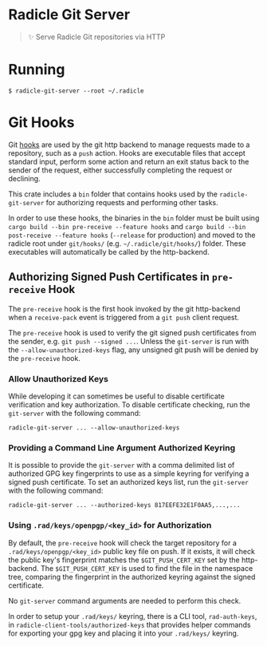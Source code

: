 # Radicle Git Server

> ✨ Serve Radicle Git repositories via HTTP

# Running

    $ radicle-git-server --root ~/.radicle

# Git Hooks

Git [hooks](https://git-scm.com/book/en/v2/Customizing-Git-Git-Hooks) are used by the git http backend to manage requests made to a repository, such as a `push` action. Hooks are executable files that accept standard input, perform some action and return an exit status back to the sender of the request, either successfully completing the request or declining.

This crate includes a `bin` folder that contains hooks used by the `radicle-git-server` for authorizing requests and performing other tasks.

In order to use these hooks, the binaries in the `bin` folder must be built using `cargo build --bin pre-receive --feature hooks` and `cargo build --bin post-receive --feature hooks` (`--release` for production) and moved to the radicle root under `git/hooks/` (e.g. `~/.radicle/git/hooks/`) folder. These executables will automatically be called by the http-backend.

## Authorizing Signed Push Certificates in `pre-receive` Hook

The `pre-receive` hook is the first hook invoked by the git http-backend when a `receive-pack` event is triggered from a `git push` client request.

The `pre-receive` hook is used to verify the git signed push certificates from the sender, e.g. `git push --signed ...`. Unless the `git-server` is run with the `--allow-unauthorized-keys` flag, any unsigned git push will be denied by the `pre-receive` hook.

### Allow Unauthorized Keys

While developing it can sometimes be useful to disable certificate verification and key authorization. To disable certificate checking, run the `git-server` with the following command:

```
radicle-git-server ... --allow-unauthorized-keys
```

### Providing a Command Line Argument Authorized Keyring

It is possible to provide the `git-server` with a comma delimited list of authorized GPG key fingerprints to use as a simple keyring for verifying a signed push certificate. To set an authorized keys list, run the `git-server` with the following command:

```
radicle-git-server ... --authorized-keys 817EEFE32E1F0AA5,...,...
```

### Using `.rad/keys/openpgp/<key_id>` for Authorization

By default, the `pre-receive` hook will check the target repository for a `.rad/keys/openpgp/<key_id>` public key file on push. If it exists, it will check the public key's fingerprint matches the `$GIT_PUSH_CERT_KEY` set by the http-backend. The `$GIT_PUSH_CERT_KEY` is used to find the file in the namespace tree, comparing the fingerprint in the authorized keyring against the signed certificate.

No `git-server` command arguments are needed to perform this check.

In order to setup your `.rad/keys/` keyring, there is a CLI tool, `rad-auth-keys`, in `radicle-client-tools/authorized-keys` that provides helper commands for exporting your gpg key and placing it into your `.rad/keys/` keyring.
